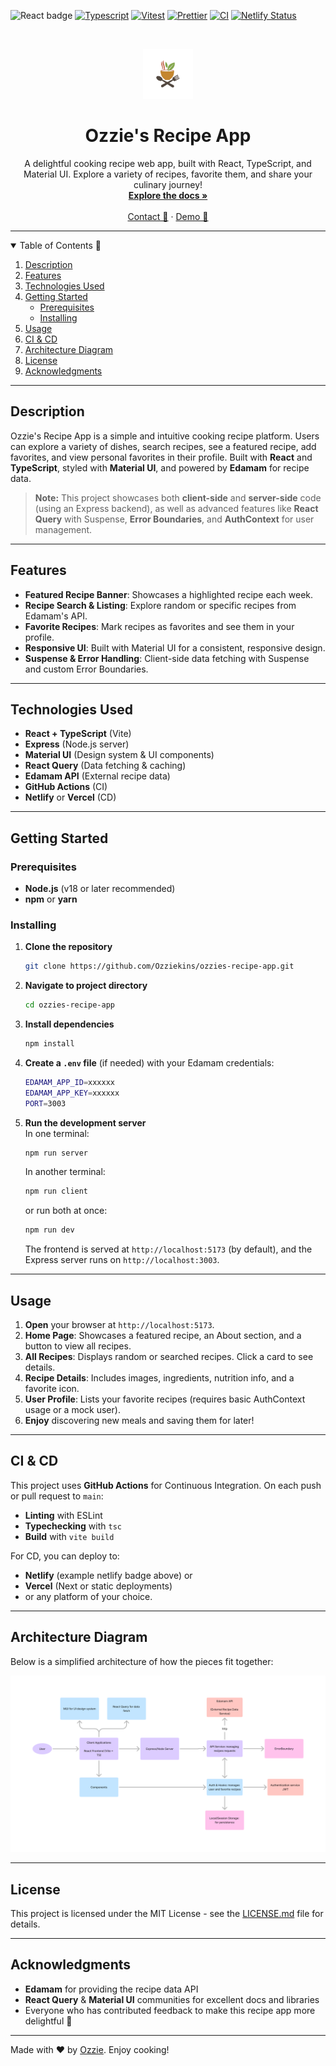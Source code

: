 ![React badge](https://img.shields.io/badge/made%20with-React-red?style=plastic&logo=react)
[![Typescript](https://img.shields.io/badge/typed%20using-Typescript-blue?style=plastic&logo=typescript)](https://www.typescriptlang.org/)
[![Vitest](https://img.shields.io/badge/tested%20with-vitest-purple?style=plastic&logo=vite)](https://jestjs.io/)
[![Prettier](https://img.shields.io/badge/formatted%20with-prettier-yellow?style=plastic&logo=prettier)](https://www.npmjs.com/package/prettier)
[![CI](https://github.com/Ozziekins/ozzies-recipe-app/actions/workflows/ci.yml/badge.svg)](https://github.com/Ozziekins/ozzies-recipe-app/actions)
[![Netlify Status](https://api.netlify.com/api/v1/badges/fbf643a7-0388-43fd-8e21-6e377a40a724/deploy-status)](https://app.netlify.com/sites/ozzies-recipe-app/deploys)

<br />

<!-- PROJECT LOGO -->
<p align="center">
  <a href="https://github.com/Ozziekins/ozzies-recipe-app">
    <img src="./public//recipe-logo.png" alt="Logo" width="80" height="80">
  </a>
</p>

<h1 align="center">Ozzie's Recipe App</h1>

<p align="center">
  A delightful cooking recipe web app, built with React, TypeScript, and Material UI. Explore a variety of recipes, favorite them, and share your culinary journey!
  <br />
  <a href="https://github.com/Ozziekins/ozzies-recipe-app#readme"><strong>Explore the docs »</strong></a>
  <br />
  <br />
  <a href="mailto:nenubariozioma@gmail.com">Contact 📧</a>
  ·
  <a href="https://ozzies-recipe-app.netlify.app/">Demo 👀</a>
</p>

---

<details open="open">
  <summary>Table of Contents 📑</summary>
  <ol>
    <li><a href="#description">Description</a></li>
    <li><a href="#features">Features</a></li>
    <li><a href="#technologies-used">Technologies Used</a></li>
    <li>
      <a href="#getting-started">Getting Started</a>
      <ul>
        <li><a href="#prerequisites">Prerequisites</a></li>
        <li><a href="#installing">Installing</a></li>
      </ul>
    </li>
    <li><a href="#usage">Usage</a></li>
    <li><a href="#ci--cd">CI & CD</a></li>
    <li><a href="#architecture-diagram">Architecture Diagram</a></li>
    <li><a href="#license">License</a></li>
    <li><a href="#acknowledgments">Acknowledgments</a></li>
  </ol>
</details>

---

## Description
Ozzie's Recipe App is a simple and intuitive cooking recipe platform. Users can explore a variety of dishes, search recipes, see a featured recipe, add favorites, and view personal favorites in their profile. Built with **React** and **TypeScript**, styled with **Material UI**, and powered by **Edamam** for recipe data.

> **Note:** This project showcases both **client-side** and **server-side** code (using an Express backend), as well as advanced features like **React Query** with Suspense, **Error Boundaries**, and **AuthContext** for user management.

---

## Features
- **Featured Recipe Banner**: Showcases a highlighted recipe each week.
- **Recipe Search & Listing**: Explore random or specific recipes from Edamam's API.
- **Favorite Recipes**: Mark recipes as favorites and see them in your profile.
- **Responsive UI**: Built with Material UI for a consistent, responsive design.
- **Suspense & Error Handling**: Client-side data fetching with Suspense and custom Error Boundaries.

---

## Technologies Used
- **React + TypeScript** (Vite)
- **Express** (Node.js server)
- **Material UI** (Design system & UI components)
- **React Query** (Data fetching & caching)
- **Edamam API** (External recipe data)
- **GitHub Actions** (CI)
- **Netlify** or **Vercel** (CD)

---

## Getting Started

### Prerequisites
- **Node.js** (v18 or later recommended)
- **npm** or **yarn**

### Installing
1. **Clone the repository**
   ```bash
   git clone https://github.com/Ozziekins/ozzies-recipe-app.git
   ```
2. **Navigate to project directory**
   ```bash
   cd ozzies-recipe-app
   ```
3. **Install dependencies**
   ```bash
   npm install
   ```
4. **Create a `.env` file** (if needed) with your Edamam credentials:
   ```bash
   EDAMAM_APP_ID=xxxxxx
   EDAMAM_APP_KEY=xxxxxx
   PORT=3003
   ```
5. **Run the development server**  
   In one terminal:
   ```bash
   npm run server
   ```
   In another terminal:
   ```bash
   npm run client
   ```
   or run both at once:
   ```bash
   npm run dev
   ```
   The frontend is served at `http://localhost:5173` (by default), and the Express server runs on `http://localhost:3003`.

---

## Usage
1. **Open** your browser at `http://localhost:5173`.
2. **Home Page**: Showcases a featured recipe, an About section, and a button to view all recipes.
3. **All Recipes**: Displays random or searched recipes. Click a card to see details.
4. **Recipe Details**: Includes images, ingredients, nutrition info, and a favorite icon.
5. **User Profile**: Lists your favorite recipes (requires basic AuthContext usage or a mock user).
6. **Enjoy** discovering new meals and saving them for later!

---

## CI & CD
This project uses **GitHub Actions** for Continuous Integration. On each push or pull request to `main`:
- **Linting** with ESLint
- **Typechecking** with `tsc`
- **Build** with `vite build`

For CD, you can deploy to:
- **Netlify** (example netlify badge above) or
- **Vercel** (Next or static deployments)
- or any platform of your choice.

---

## Architecture Diagram
Below is a simplified architecture of how the pieces fit together:

![architecture diagram](./public/arch.png)

---

## License
This project is licensed under the MIT License - see the [LICENSE.md](LICENSE) file for details.

---

## Acknowledgments
- **Edamam** for providing the recipe data API
- **React Query** & **Material UI** communities for excellent docs and libraries
- Everyone who has contributed feedback to make this recipe app more delightful 🍳

---

Made with ❤️ by [Ozzie](mailto:nenubariozioma@gmail.com). Enjoy cooking!

